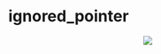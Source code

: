 # ignored_pointer

<div align='center'>
  <img src='https://github.com/phferreira/assets/blob/master/gifs/ignored_pointer.gif'/>
</div>
